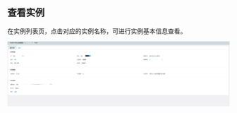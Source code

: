 ## 查看实例
在实例列表页，点击对应的实例名称，可进行实例基本信息查看。

![查询1](../../../../image/Internet-Middleware/JCS-for-RabbitMQ/查看实例.png)

